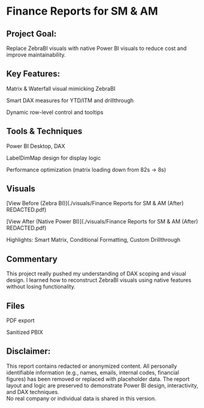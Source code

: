 # Finance Reports for SM & AM
## Project Goal:
Replace ZebraBI visuals with native Power BI visuals to reduce cost and improve maintainability.

## Key Features:
Matrix & Waterfall visual mimicking ZebraBI

Smart DAX measures for YTD/ITM and drillthrough

Dynamic row-level control and tooltips

## Tools & Techniques
Power BI Desktop, DAX

LabelDimMap design for display logic

Performance optimization (matrix loading down from 82s → 8s)

## Visuals
[View Before (Zebra BI)](./visuals/Finance Reports for SM & AM (After) REDACTED.pdf) 

[View After (Native Power BI)](./visuals/Finance Reports for SM & AM (After) REDACTED.pdf)

Highlights: Smart Matrix, Conditional Formatting, Custom Drillthrough

## Commentary
This project really pushed my understanding of DAX scoping and visual design. I learned how to reconstruct ZebraBI visuals using native features without losing functionality.

## Files
PDF export

Sanitized PBIX


## **Disclaimer**:  
This report contains redacted or anonymized content. All personally identifiable information (e.g., names, emails, internal codes, financial figures) has been removed or replaced with placeholder data. The report layout and logic are preserved to demonstrate Power BI design, interactivity, and DAX techniques.  
No real company or individual data is shared in this version.
